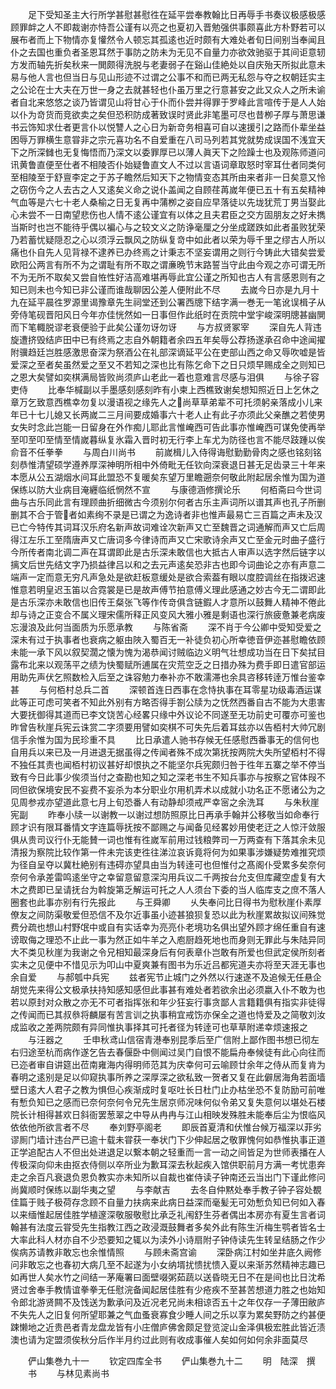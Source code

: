 <!-- { "loadSidebar": true } -->
　　足下受知圣主大行所学甚慰甚慰徃在延平尝奉教翰比日再辱手书奏议极感极感顾罪衅之人不即裁谢亦恃吾公谨有以亮之也夏初入晋勉强供事颇喜此方朴野若可以展布者而上下物情亦复懽然令人顿忘其孤逺也近时颇有大难处者旬日间别当奉闻且仆之去国也重负者圣恩耳然于事防之防未为无见不自量力亦欲效驰驱于其间讵意轫方发而轴先折矣秋来一閧颇得洗脱与老妻弱子在谿山佳絶处以自庆殆天所拟此意未易与他人言也但当日与见山形迹不过谓之公事不和而已两无私怨与夺之权朝廷实主之公论在士大夫在万世一身之去就甚轻也仆虽万里之行意甚安之此又众人之所未谕者自北来悠悠之谈乃皆谓见山将甘心于仆而仆尝并得罪于罗峰此言喧传于是人人始以仆为竒货而竞欲卖之矣但恐积防成著致误时贤此非笔墨可尽也昔栁子厚与萧思谦书云饰知求仕者更言仆以悦讐人之心日为新竒务相喜可自以速援引之路而仆辈坐益困辱万罪横生意甞非之宗元喜功名不自爱重在八司马列若其党就势成误国不浅宜天下之所深雠也无复悔悟而乃深文以委罪厚已以薄人眞天下之险躁士也及观陈师道问讯黄鲁直便至仕者不相陵否仆始疑鲁直文人不过以言语词章取怒时宰耳仕者同类何至相陵至于舒亶李定之于苏子瞻然后知天下之物情变态其所由来者非一日矣意又怜之窃伤今之人去古之人又逺矣义命之说仆盖闻之自顾荏苒嵗年便已五十有五矣精神气血等是六七十老人桑榆之日无复再中蒲栁之姿自应早落徒以先垅犹荒丁男当娶此心未尝不一日南望悲伤也人情不逺公谨宜有以体之且夫君臣之交方固朋友之好未擕当斯时也岂不能待乎偶以褊心与之较文义之防诤毫厘之分坐成蹉跌如此者虽败犹荣乃若蓄忧疑隠忍之心以须浮云飘风之防纵复竒中如此者以荣为辱千里之缪古人所以痛也仆自先人见背禄不逮养已办终焉之计秉志不坚妄谓用之则行今铸此大错矣尝爱欧阳公两言有所不为之谓耻有所不取之谓亷晩节末路誓当守此由今观之亦可谓无所不为无所不取矣又尝自恠性好洁高难堪再辱此宜公谨之所知也古人有言感恩则有之知已则未也今知已非公谨而谁哉聊因公差人便附此不尽
　　去嵗今日亦是九月十九在延平晨徃罗源里谒豫章先生祠堂还到公署西牕下结字满一巻无一笔讹误楫子从旁侍笔砚晋阳风日今年亦佳恍然如一日事但作此纸时在贡院中堂宇峻深明牕甚幽閴而下笔輙脱谬老衰便验于此矣公谨勿讶勿讶
　　与方叔贤冢宰
　　深自先人背违旋遭挤毁结庐田中已有终焉之志自外朝籍者余四五年矣辱公荐扬遂承召命中途闻擢附骥趋廷岂胜感激思奋深为祭酒公在礼部深谪延平公在吏部山西之命又辱吹嘘是皆爱深之至者矣虽然爱之至又不若知之深也比有陈乞命下之日只烦早赐成全之则知已之恩大矣譬如奕棋满局皆败尚须庐山老此一着也意难言尽感与泪俱
　　与徐子容吏侍
　　比奉华椷副以手墨感刻感刻昨有小柬上西樵致谢矣想知照近日上乞休之章万乞致意西樵幸勿复以漫语视之缘先人之尚草草弟辈不可托须躬亲落成小儿来年已十七儿媳又长两嵗二三月间要成婚事六十老人止有此子亦须此父亲醮之若使男女失时念此岂能一日留身在外作痴儿耶此言惟崦西可告此事亦惟崦西可谋免使再举至叩至叩至情至情嵗暮纵复氷霜入晋时初无行李上车尤为防径也言不能尽跂踵以俟俞音不任拳拳
　　与周白川尚书
　　前嵗楫儿入侍得诲慰勤勤骨肉之感也铭刻铭刻恭惟清望硕学遵养厚深神明所相中外倚毗无任钦向深衰退日甚无足齿录三十年来本愿从公五湖烟水间耳此盟恐不复暖矣东望万里瞻遡奈何敬此附起居余惟为国为道保练以防大业病目淹纒临纸惘然不宣
　　与康德涵修撰论乐
　　何栢斋曰今世词曲与古乐同此言有理顾曲折细微古今须别尔何者古乐主声词所以谱其声也孔子所删删其不合于管者如素绚不录是已谓之为逸诗者非也惟声最易亡三百篇之声未及汉已亡今特传其词耳汉乐府名新声故词难诠次新声又亡至魏晋之词通解而声又亡后周得江左乐工至隋唐声又亡唐词多今律诗而声又亡宋歌诗余声又亡至金元时曲子盛行今所传者南北调二声在耳谓即此是古乐深未敢信也大抵古人审声以选字然后链字以摛文后世先结文字乃损益律吕以和之去元声逺矣恐非古也即今词曲论之亦有声意二端声一定而意无穷凡声急处是欲赶板意缓处是欲合索葢有眼以度腔调丝在指拨迟速惟意若明皇迟玉笛以合霓裳是已是故声傅节拍意傅义理此感通之妙古今无二谓即此是古乐深亦未敢信也旧传王粲张飞等作传竒俱含链鍜人才意所以鼓舞人精神不倦此却与诗之正变合不属义理宋儒所释正风变风大雅小雅是剩语也深行旅疲惫兼老病废忘漫浪及此何当面质为乐愿承教
　　与陈省斋
　　深不肖于今公卿中受知受爱之深未有过于执事者也衰病之躯由陜入蜀百无一补徒负初心所幸徳音伊迩甚慰瞻依顾未能一承下风以叙契濶之懐为愧为渴恭闻讨贼临边义明气壮想成功当在日下矣拭目露布北来以观荡平之绩为快蜀赋所逋属在灾荒空乏之日措办殊为费手即日遣官部运用助先声伏乞照数检入后至之诛容勉力奉补亦不敢濡滞也余具咨移转逹万惟台鉴幸甚
　　与何栢村总兵二首
　　深顿首连日西事在念恃执事在耳零星功级毒酒运谋此等正可虑可笑者不知此外别有方略否得手劄公牍为之怃然西番自古不能为大患害大要抚御得其道而已李文饶苦心经畧只缘中外议论不同遂至无功前史可覆亦可鉴也昨曾告秋崖兵宪云诛赏二字须要用譬如奕棋不可失先后着耳兹亦以告栢村大帅冗剧信手余惟为国为民珍重不具
　　比日承遣人驰书存候无任感慰西番事无的信何也自用兵以来已及一月进退无据虽得之传闻者殊不成次第抚按两院大失所望栢村不得不独任其责也闻栢村初议甚好却恨执之不能坚尔兵宪颇归咎于徃年五寨之举不停当致有今日此事少俟须当付之查勘也知之知之深老书生不知兵事亦与按察之官体叚不同但欲保境安民不妄费不妄杀为本分职业尔用机弄术以成就小功名正不愿诸公为之见周参戎亦望道此意七月上旬恐番人有动静却须戒严幸宻之余洗耳
　　与朱秋崖宪副
　　昨奉小牍一以谢教一以谢过想防照原比日再承手翰并公移敬当如命奉行顾才识有限耳番情文字连篇辱抚按不鄙赐之与闻备见经畧妙用使老迂之人惊汗敛服俱从贵司议行仆无能賛一词也惟有徃嵗军前用过钱粮弊司一万两查有下落其余未见清报为察院比较作第一件未完该吏徃往涕泣哀诉竟将何为如果事涉嫌疑势难推究烦为径自呈夺以冀杜絶别有违碍亦望具由当为转逹可也但惟付之髙阁仆受累多矣奈何奈何令承差雷鸣逺坐守之幸留意留意深沟用兵议二千两按台允支但库藏空虚复有大木之费即已呈请抚台为斡旋第乏解运可托之人人须台下委的当人临库支之庶不落人圈套也此事亦别有行先报此
　　与王舜卿
　　乆失奉问比日得书为慰秋崖仆素厚僚友之间防渠敬爱但恐信不及尔近事虽小迹甚狼狈复恐以此为秋崖累故拟议间殊觉费分疏也想山村野氓中或自有实话幸为亮亮仆老境功名俱出望外顾才绵任重自有速谤取侮之理恐不止此一事为然正如牛羊之入庖厨趋死地也而身则无罪此与朱陆异同大不类见秋崖为我谢之令兄相知最深身后有何表章仆岂敢有所爱也但武定侯所刻者实未之见便中不惜见示为叩山中夏爽兼有图书为乐近吕都宪道夫亦将至天涯无事也余自爱
　　与郝瓠中兵宪
　　兹者宪节止城门之外然以行速遂不及追候无任悬企胡觉先来得公文极承扶持知感知感但此事甚有难处者若欲余出必须嬴入仆不敢为也若以原封对众散之亦无不可者指挥张和年少狂妄行事贪鄙人言籍籍俱有指实非徒得之传闻而已其叔叅将麟屡有苦言训之执事稍宜戒饬亦保全之道也恃爱及之简敬刘汝成监收之差两院颇有异同惟执事择其可托者径为转逹可也草草附递幸烦速报之
　　与汪器之
　　壬申秋鸢山信宿青港奉别昆季后至广信附上鄙作图书想已彻左右归途至杭而病作遂乞告去春偃卧中侧闻过吴门自恨不能扁舟奉候徒有此心向往而已迩者审自讲筵出莅南雍海内得明师范其为庆幸何可云喻顾廿余年之侍从而复肯为春明之逺别是足以仰窥执事所养之深厚深之欲私致一贺者又复在此僻居海角若面墙壁日逺大人君子之教为惧但心疾渐成时复呕吐长日杜门止办枯坐恐不复防励可前唯有慙负知已之感而已奈何奈何令兄先生居京师况味何似令弟又复失意何以堪处石楼院长计相得甚欢日斜衙罢葱翠之中导从冉冉与江山相映发殊胜未能奉后尘为恨临风依依他所欲言者不尽
　　奉刘野亭阁老
　　即辰首夏清和伏惟台候万福深以菲劣谬厠门墙计违台严已逾十载未甞获一奉状门下少伸起居之敬罪愧何如恭惟执事正道正学追配古人不但出处进退足以繋本朝之轻重而一言一动之间皆足为世师表播在人传极深向仰未由抠衣侍侧以卒所业为歉耳深去秋起疾入馆供职前月方满一考忧患奔走之余百凡衰退负恩负教实亦未知所以自裁也崔侍读子钟南还云当出门下谨此修问尚冀顺时保练以副华夷之望
　　与李献吉
　　去冬自仲黙处奉手教子钟子容处覩佳篇于贱子极荷存念顾不自量力扶病来此病日益深而毫髪无可効慙负知已何如入春以来缅惟起居佳胜学植邃深敬服敬慰比承乏礼闱舒生芬者偶出本房亦有夏生言者词翰甚有法度云甞受先生指教江西之政浸溉鼓舞者多矣外此有陈生沂梅生鹗者皆名士大率此科人材亦自不少恐要知之辄以为渎外小诗扇附子钟侍读先生转呈结肠之作少俟病苏请教非敢忘也余惟情照
　　与顾未斋宫谕
　　深卧病江村如坐井底久阙修问非敢忘之也春初大病几至不起遂为小女纳壻扰愦扰愦入夏以来渐苏然精神志趣已如再世人矣水竹之间结一茅庵署曰面壁啜粥茹蔬以送昏晓无日不在是间也比日沈希贤过舍奉手教情谊拳拳无任慰浣备闻起居佳胜有少疮疾不至甚苦想道力胜之也始知令郎北游贤闗不及饯送为歉承问及近况老兄尚未相谅否五十之年仅存一子薄田敝庐不失先人之旧复何所望耶兼之气血蚤衰寡食少睡人间之乐以享为累矣野防之约甚便踈懒地之近贵邑者青龙盘龙皆有小庄僧庐佛舍颇足登览淀山金泽俱极宏胜此皆近渍澳也请为定盟须俟秋分后作半月约过此则有收成事催人矣如何如何余非面莫尽





　　俨山集巻九十一
　　钦定四库全书
　　俨山集巻九十二
　　明　陆深　撰
　　书
　　与林见素尚书
